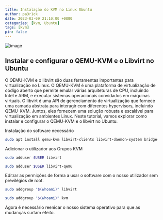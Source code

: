 ```yaml
---
title: Instalação do KVM no Linux Ubuntu
author: pa3r1ck
date: 2023-03-09 21:10:00 +0800
categories: [kvm, Ubuntu]
tags: [kvm]
pin: false
---
```



![image](https://upload.wikimedia.org/wikipedia/commons/thumb/4/45/Qemu_logo.svg/512px-Qemu_logo.svg.png?20210415043304)


## Instalar e configurar o QEMU-KVM e o Libvirt no Ubuntu

O QEMU-KVM e o libvirt são duas ferramentas importantes para virtualização no Linux. O QEMU-KVM é uma plataforma de virtualização de código aberto que permite emular várias arquiteturas de CPU, incluindo Intel e ARM, e executar sistemas operacionais convidados em máquinas virtuais. O libvirt é uma API de gerenciamento de virtualização que fornece uma camada abstrata para interagir com diferentes hypervisors, incluindo QEMU-KVM. Juntos, eles fornecem uma solução robusta e escalável para virtualização em ambientes Linux. Neste tutorial, vamos explorar como instalar e configurar o QEMU-KVM e o libvirt no Ubuntu.

Instalação do software necessário
``` bash
sudo apt install qemu-kvm libvirt-clients libvirt-daemon-system bridge-utils libguestfs-tools genisoimage virtinst libosinfo-bin virt-manager dnsmasq
```
Adicionar o utilizador aos Grupos KVM
``` bash
sudo adduser $USER libvirt
```

``` bash
sudo adduser $USER libvirt-qemu
```
Editrar as permições de forma a usar o software com o nosso utilizador sem previlégios de root.
``` bash
sudo addgroup "$(whoami)" libvirt
```
``` bash
sudo addgroup "$(whoami)" kvm
```

Agora é necessário reenicar o nosso sistema operativo para que as mudanças surtam efeito.